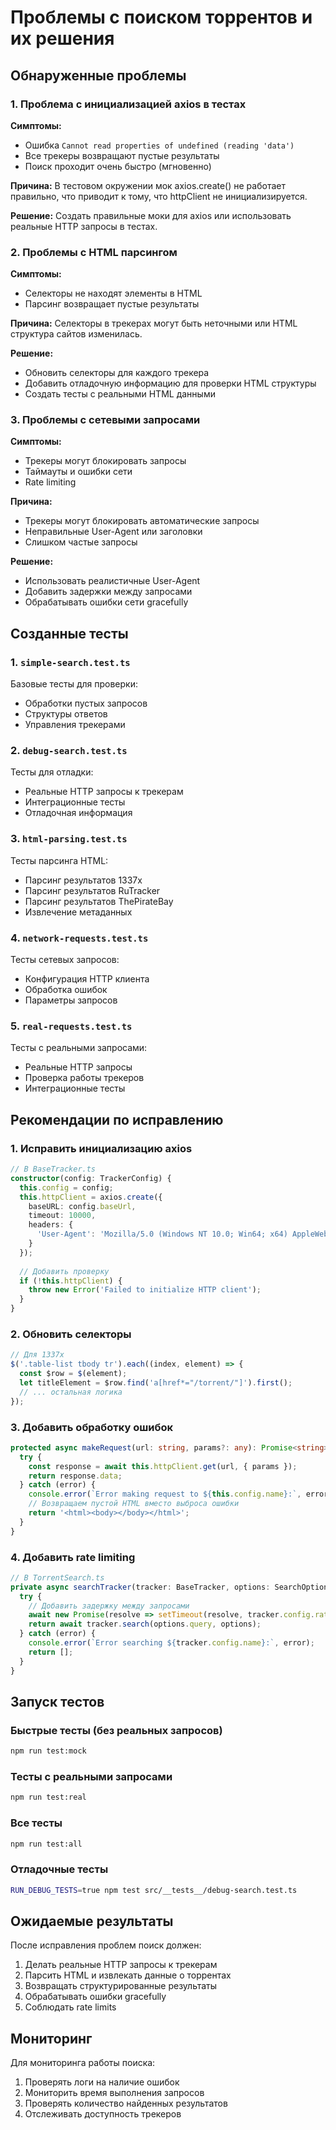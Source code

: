 # Проблемы с поиском торрентов и их решения

## Обнаруженные проблемы

### 1. Проблема с инициализацией axios в тестах
**Симптомы:**
- Ошибка `Cannot read properties of undefined (reading 'data')`
- Все трекеры возвращают пустые результаты
- Поиск проходит очень быстро (мгновенно)

**Причина:**
В тестовом окружении мок axios.create() не работает правильно, что приводит к тому, что httpClient не инициализируется.

**Решение:**
Создать правильные моки для axios или использовать реальные HTTP запросы в тестах.

### 2. Проблемы с HTML парсингом
**Симптомы:**
- Селекторы не находят элементы в HTML
- Парсинг возвращает пустые результаты

**Причина:**
Селекторы в трекерах могут быть неточными или HTML структура сайтов изменилась.

**Решение:**
- Обновить селекторы для каждого трекера
- Добавить отладочную информацию для проверки HTML структуры
- Создать тесты с реальными HTML данными

### 3. Проблемы с сетевыми запросами
**Симптомы:**
- Трекеры могут блокировать запросы
- Таймауты и ошибки сети
- Rate limiting

**Причина:**
- Трекеры могут блокировать автоматические запросы
- Неправильные User-Agent или заголовки
- Слишком частые запросы

**Решение:**
- Использовать реалистичные User-Agent
- Добавить задержки между запросами
- Обрабатывать ошибки сети gracefully

## Созданные тесты

### 1. `simple-search.test.ts`
Базовые тесты для проверки:
- Обработки пустых запросов
- Структуры ответов
- Управления трекерами

### 2. `debug-search.test.ts`
Тесты для отладки:
- Реальные HTTP запросы к трекерам
- Интеграционные тесты
- Отладочная информация

### 3. `html-parsing.test.ts`
Тесты парсинга HTML:
- Парсинг результатов 1337x
- Парсинг результатов RuTracker
- Парсинг результатов ThePirateBay
- Извлечение метаданных

### 4. `network-requests.test.ts`
Тесты сетевых запросов:
- Конфигурация HTTP клиента
- Обработка ошибок
- Параметры запросов

### 5. `real-requests.test.ts`
Тесты с реальными запросами:
- Реальные HTTP запросы
- Проверка работы трекеров
- Интеграционные тесты

## Рекомендации по исправлению

### 1. Исправить инициализацию axios
```typescript
// В BaseTracker.ts
constructor(config: TrackerConfig) {
  this.config = config;
  this.httpClient = axios.create({
    baseURL: config.baseUrl,
    timeout: 10000,
    headers: {
      'User-Agent': 'Mozilla/5.0 (Windows NT 10.0; Win64; x64) AppleWebKit/537.36'
    }
  });
  
  // Добавить проверку
  if (!this.httpClient) {
    throw new Error('Failed to initialize HTTP client');
  }
}
```

### 2. Обновить селекторы
```typescript
// Для 1337x
$('.table-list tbody tr').each((index, element) => {
  const $row = $(element);
  let titleElement = $row.find('a[href*="/torrent/"]').first();
  // ... остальная логика
});
```

### 3. Добавить обработку ошибок
```typescript
protected async makeRequest(url: string, params?: any): Promise<string> {
  try {
    const response = await this.httpClient.get(url, { params });
    return response.data;
  } catch (error) {
    console.error(`Error making request to ${this.config.name}:`, error);
    // Возвращаем пустой HTML вместо выброса ошибки
    return '<html><body></body></html>';
  }
}
```

### 4. Добавить rate limiting
```typescript
// В TorrentSearch.ts
private async searchTracker(tracker: BaseTracker, options: SearchOptions): Promise<TorrentResult[]> {
  try {
    // Добавить задержку между запросами
    await new Promise(resolve => setTimeout(resolve, tracker.config.rateLimit || 1000));
    return await tracker.search(options.query, options);
  } catch (error) {
    console.error(`Error searching ${tracker.config.name}:`, error);
    return [];
  }
}
```

## Запуск тестов

### Быстрые тесты (без реальных запросов)
```bash
npm run test:mock
```

### Тесты с реальными запросами
```bash
npm run test:real
```

### Все тесты
```bash
npm run test:all
```

### Отладочные тесты
```bash
RUN_DEBUG_TESTS=true npm test src/__tests__/debug-search.test.ts
```

## Ожидаемые результаты

После исправления проблем поиск должен:
1. Делать реальные HTTP запросы к трекерам
2. Парсить HTML и извлекать данные о торрентах
3. Возвращать структурированные результаты
4. Обрабатывать ошибки gracefully
5. Соблюдать rate limits

## Мониторинг

Для мониторинга работы поиска:
1. Проверять логи на наличие ошибок
2. Мониторить время выполнения запросов
3. Проверять количество найденных результатов
4. Отслеживать доступность трекеров